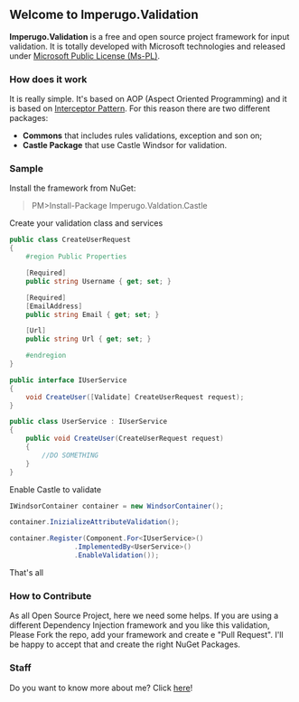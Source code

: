 ## Welcome to Imperugo.Validation ##

**Imperugo.Validation** is a free and open source project framework for input validation. It is totally developed with Microsoft technologies and released under [Microsoft Public License (Ms-PL)](https://github.com/imperugo/Imperugo.Validation/blob/master/doc/License.txt).

### How does it work ###

It is really simple. It's based on AOP (Aspect Oriented Programming) and it is based on [Interceptor Pattern](http://en.wikipedia.org/wiki/Interceptor_pattern "Interceptor Pattern"). 
For this reason there are two different packages:

- **Commons** that includes rules validations, exception and son on;
- **Castle Package** that use Castle Windsor for validation.


### Sample ###

Install the framework from NuGet:

> PM>Install-Package Imperugo.Valdation.Castle

Create your validation class and services

```c#
public class CreateUserRequest
{
	#region Public Properties

	[Required]
	public string Username { get; set; }

	[Required]
	[EmailAddress]
	public string Email { get; set; }

	[Url]
	public string Url { get; set; }

	#endregion
}

public interface IUserService
{
	void CreateUser([Validate] CreateUserRequest request);
}

public class UserService : IUserService
{
	public void CreateUser(CreateUserRequest request)
	{
		//DO SOMETHING
	}
}
```

Enable Castle to validate

```c#
IWindsorContainer container = new WindsorContainer();

container.InizializeAttributeValidation();

container.Register(Component.For<IUserService>()
				.ImplementedBy<UserService>()
				.EnableValidation());


```

That's all

### How to Contribute ###

As all Open Source Project, here we need some helps. If you are using a different Dependency Injection framework and you like this validation, Please Fork the repo, add your framework and create e "Pull Request".
I'll be happy to accept that and create the right NuGet Packages.

### Staff ###
Do you want to know more about me?
Click [here](http://tostring.it)!